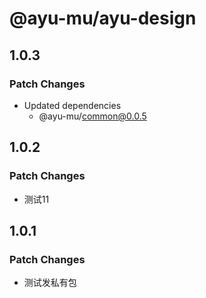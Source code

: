 # @ayu-mu/ayu-design

## 1.0.3

### Patch Changes

- Updated dependencies
  - @ayu-mu/common@0.0.5

## 1.0.2

### Patch Changes

- 测试11

## 1.0.1

### Patch Changes

- 测试发私有包
